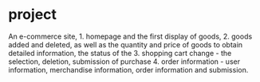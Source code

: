 # project
An e-commerce site, 1. homepage and the first display of goods, 2. goods added and deleted, as well as the quantity and price of goods to obtain detailed information, the status of the 3. shopping cart change - the selection, deletion, submission of purchase 4. order information - user information, merchandise information, order information and submission.
